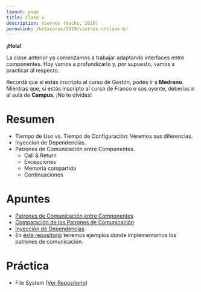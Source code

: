 ```yaml
---
layout: page
title: Clase 6
description: Viernes (Noche, 2019)
permalink: /bitacoras/2019/viernes-n/clase-6/
---
```

**¡Hola!**

La clase anterior ya comenzamos a trabajar adaptando interfaces entre componentes. Hoy vamos a profundizarlo y, por supuesto, vamos a practicar al respecto. 

Recordá que si estás inscripto al curso de Gastón, podés ir a **Medrano**. Mientras que, si estás inscripto al curso de Franco o sos oyente, deberías ir al aula de **Campus**. ¡No te olvides!

# Resumen

- Tiempo de Uso vs. Tiempo de Configuración: Veremos sus diferencias. 
- Inyeccion de Dependencias.
- Patrones de Comunicación entre Componentes. 
  - Call & Return
  - Excepciones 
  - Memoria compartida
  - Continuaciones
  
# Apuntes

- [Patrones de Comunicación entre Componentes](https://docs.google.com/document/d/1EVPwqFyq2TW5Z5_VUeWdh9yLesxPBbSBzke2jHNURuk/edit)
- [Comparación de los Patrones de Comunicación](https://docs.google.com/document/d/1dBaf8tILr37iD2mNMiZsfeYdL7AADW698skIkkoVU9g/edit)
- [Inyección de Dependencias](https://docs.google.com/document/d/1GsW-hVF0XR76KunDILqkltyE1KIBvj3ldCCkyStjne0/edit#heading=h.niaj9skgl3x9)
- En [éste repositorio](https://github.com/dds-utn/patrones-comunicacion) tenemos ejemplos donde implementamos los patrones de comunicación.
 
# Práctica

- File System ([Ver Repositorio](https://github.com/dds-utn/file-system))
